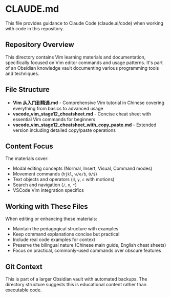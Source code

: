 # CLAUDE.md

This file provides guidance to Claude Code (claude.ai/code) when working with code in this repository.

## Repository Overview

This directory contains Vim learning materials and documentation, specifically focused on Vim editor commands and usage patterns. It's part of an Obsidian knowledge vault documenting various programming tools and techniques.

## File Structure

- **Vim 从入门到精通.md** - Comprehensive Vim tutorial in Chinese covering everything from basics to advanced usage
- **vscode_vim_stage12_cheatsheet.md** - Concise cheat sheet with essential Vim commands for beginners
- **vscode_vim_stage12_cheatsheet_with_copy_paste.md** - Extended version including detailed copy/paste operations

## Content Focus

The materials cover:
- Modal editing concepts (Normal, Insert, Visual, Command modes)
- Movement commands (`hjkl`, `w/e/b`, `0/$`)
- Text objects and operators (`d`, `y`, `c` with motions)
- Search and navigation (`/`, `n`, `*`)
- VSCode Vim integration specifics

## Working with These Files

When editing or enhancing these materials:
- Maintain the pedagogical structure with examples
- Keep command explanations concise but practical
- Include real code examples for context
- Preserve the bilingual nature (Chinese main guide, English cheat sheets)
- Focus on practical, commonly-used commands over obscure features

## Git Context

This is part of a larger Obsidian vault with automated backups. The directory structure suggests this is educational content rather than executable code.